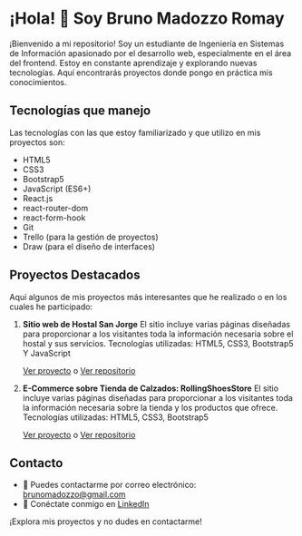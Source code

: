 # ¡Hola! 👋 Soy Bruno Madozzo Romay

¡Bienvenido a mi repositorio! Soy un estudiante de Ingeniería en Sistemas de Información apasionado por el desarrollo web, especialmente en el área del frontend. Estoy en constante aprendizaje y explorando nuevas tecnologías. Aquí encontrarás proyectos donde pongo en práctica mis conocimientos. 

## Tecnologías que manejo
Las tecnologías con las que estoy familiarizado y que utilizo en mis proyectos son:
- HTML5
- CSS3
- Bootstrap5
- JavaScript (ES6+)
- React.js
- react-router-dom
- react-form-hook
- Git
- Trello (para la gestión de proyectos)
- Draw (para el diseño de interfaces)

## Proyectos Destacados
Aquí algunos de mis proyectos más interesantes que he realizado o en los cuales he participado:

1. **Sitio web de Hostal San Jorge**
   El sitio incluye varias páginas diseñadas para proporcionar a los visitantes toda la información necesaria sobre el hostal y sus servicios.
   Tecnologías utilizadas: HTML5, CSS3, Bootstrap5 Y JavaScript
   
   [Ver proyecto](https://hostalsanjorgecafayate.netlify.app) o [Ver repositorio](https://github.com/brunomry/HostalSanJorgeCafayate)

2. **E-Commerce sobre Tienda de Calzados: RollingShoesStore**
   El sitio incluye varias páginas diseñadas para proporcionar a los visitantes toda la información necesaria sobre la tienda y los productos que ofrece.
   Tecnologías utilizadas: HTML5, CSS3, Bootstrap5
   
   [Ver proyecto](https://rollingshoesstore-rss.netlify.app/) o [Ver repositorio](https://github.com/brunomry/RollingShoesStore)

## Contacto
- 📧 Puedes contactarme por correo electrónico: [brunomadozzo@gmail.com](mailto:tucorreo@example.com)
- 💼 Conéctate conmigo en [LinkedIn](https://www.linkedin.com/in/bruno-madozzo/)

¡Explora mis proyectos y no dudes en contactarme!

